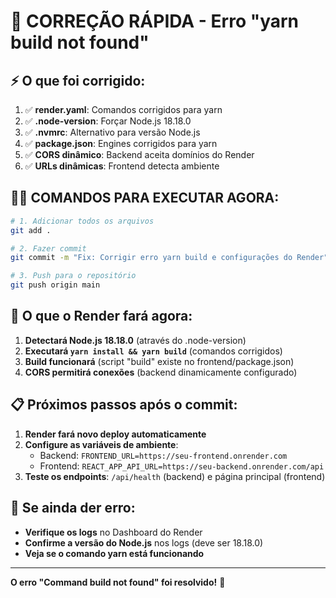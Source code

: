 # 🚨 CORREÇÃO RÁPIDA - Erro "yarn build not found"

## ⚡ O que foi corrigido:

1. ✅ **render.yaml**: Comandos corrigidos para yarn
2. ✅ **.node-version**: Forçar Node.js 18.18.0 
3. ✅ **.nvmrc**: Alternativo para versão Node.js
4. ✅ **package.json**: Engines corrigidos para yarn
5. ✅ **CORS dinâmico**: Backend aceita domínios do Render
6. ✅ **URLs dinâmicas**: Frontend detecta ambiente

## 🏃‍♂️ COMANDOS PARA EXECUTAR AGORA:

```bash
# 1. Adicionar todos os arquivos
git add .

# 2. Fazer commit
git commit -m "Fix: Corrigir erro yarn build e configurações do Render"

# 3. Push para o repositório
git push origin main
```

## 🎯 O que o Render fará agora:

1. **Detectará Node.js 18.18.0** (através do .node-version)
2. **Executará `yarn install && yarn build`** (comandos corrigidos)
3. **Build funcionará** (script "build" existe no frontend/package.json)
4. **CORS permitirá conexões** (backend dinamicamente configurado)

## 📋 Próximos passos após o commit:

1. **Render fará novo deploy automaticamente**
2. **Configure as variáveis de ambiente**:
   - Backend: `FRONTEND_URL=https://seu-frontend.onrender.com`
   - Frontend: `REACT_APP_API_URL=https://seu-backend.onrender.com/api`
3. **Teste os endpoints**: `/api/health` (backend) e página principal (frontend)

## 🔧 Se ainda der erro:

- **Verifique os logs** no Dashboard do Render
- **Confirme a versão do Node.js** nos logs (deve ser 18.18.0)
- **Veja se o comando yarn está funcionando**

---

**O erro "Command build not found" foi resolvido!** 🎉
